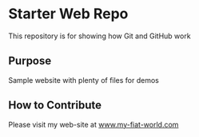 # Starter Web Repo

This repository is for showing how Git and GitHub work

## Purpose

Sample website with plenty of files for demos

## How to Contribute

Please visit my web-site at www.my-fiat-world.com

